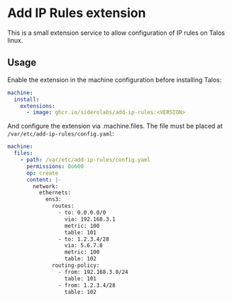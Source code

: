 # Add IP Rules extension

This is a small extension service to allow configuration of IP rules on Talos linux.

## Usage

Enable the extension in the machine configuration before installing Talos:

```yaml
machine:
  install:
    extensions:
      - image: ghcr.io/siderolabs/add-ip-rules:<VERSION>
```

And configure the extension via .machine.files. The file must be placed at
`/var/etc/add-ip-rules/config.yaml`:

```yaml
machine:
  files:
    - path: /var/etc/add-ip-rules/config.yaml
      permissions: 0o600
      op: create
      content: |-
        network:
          ethernets:
            ens3:
              routes:
                - to: 0.0.0.0/0
                  via: 192.168.3.1
                  metric: 100
                  table: 101
                - to: 1.2.3.4/28
                  via: 5.6.7.8
                  metric: 100
                  table: 102
              routing-policy:
                - from: 192.168.3.0/24
                  table: 101
                - from: 1.2.3.4/28
                  table: 102
```
